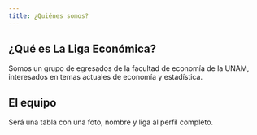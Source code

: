 ```yaml
---
title: ¿Quiénes somos?
---
```


## ¿Qué es La Liga Económica?
Somos un grupo de egresados de la facultad de economía de la UNAM, interesados en temas actuales de economía y estadística.

## El equipo

Será una tabla con una foto, nombre y liga al perfil completo.